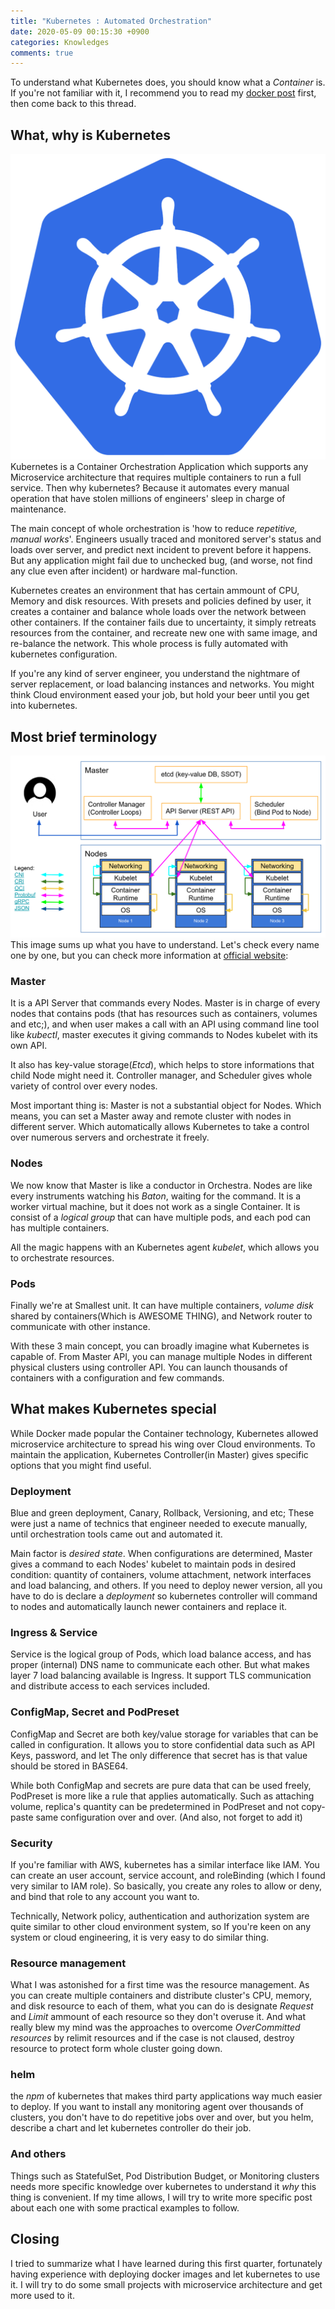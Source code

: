 ```yaml
---
title: "Kubernetes : Automated Orchestration"
date: 2020-05-09 00:15:30 +0900
categories: Knowledges
comments: true
---
```


To understand what Kubernetes does, you should know what a _Container_ is. If you're not familiar with it, I recommend you to read my [docker post][docker] first, then come back to this thread.

## What, why is Kubernetes

![kubernetes](/assets/img/kubernetes_logo.png)
Kubernetes is a Container Orchestration Application which supports any Microservice architecture that requires multiple containers to run a full service. Then why kubernetes? Because it automates every manual operation that have stolen millions of engineers' sleep in charge of maintenance.

The main concept of whole orchestration is 'how to reduce _repetitive, manual works_'. Engineers usually traced and monitored server's status and loads over server, and predict next incident to prevent before it happens. But any application might fail due to unchecked bug, (and worse, not find any clue even after incident) or hardware mal-function.

Kubernetes creates an environment that has certain ammount of CPU, Memory and disk resources. With presets and policies defined by user, it creates a container and balance whole loads over the network between other containers. If the container fails due to uncertainty, it simply retreats resources from the container, and recreate new one with same image, and re-balance the network. This whole process is fully automated with kubernetes configuration.

If you're any kind of server engineer, you understand the nightmare of server replacement, or load balancing instances and networks. You might think Cloud environment eased your job, but hold your beer until you get into kubernetes.

## Most brief terminology

![kubernetes plane](/assets/img/kubernetes-control-plane.png)
This image sums up what you have to understand. Let's check every name one by one, but you can check more information at [official website][terminology]:

### Master

It is a API Server that commands every Nodes. Master is in charge of every nodes that contains pods (that has resources such as containers, volumes and etc;), and when user makes a call with an API using command line tool like _kubectl_, master executes it giving commands to Nodes kubelet with its own API.

It also has key-value storage(_Etcd_), which helps to store informations that child Node might need it. Controller manager, and Scheduler gives whole variety of control over every nodes.

Most important thing is: Master is not a substantial object for Nodes. Which means, you can set a Master away and remote cluster with nodes in different server. Which automatically allows Kubernetes to take a control over numerous servers and orchestrate it freely.

### Nodes

We now know that Master is like a conductor in Orchestra. Nodes are like every instruments watching his _Baton_, waiting for the command. It is a worker virtual machine, but it does not work as a single Container. It is consist of a _logical group_ that can have multiple pods, and each pod can has multiple containers. 

All the magic happens with an Kubernetes agent _kubelet_, which allows you to orchestrate resources.

### Pods

Finally we're at Smallest unit. It can have multiple containers, _volume disk_ shared by containers(Which is AWESOME THING), and Network router to communicate with other instance.

With these 3 main concept, you can broadly imagine what Kubernetes is capable of. From Master API, you can manage multiple Nodes in different physical clusters using controller API. You can launch thousands of containers with a configuration and few commands.

## What makes Kubernetes special

While Docker made popular the Container technology, Kubernetes allowed microservice architecture to spread his wing over Cloud environments. To maintain the application, Kubernetes Controller(in Master) gives specific options that you might find useful.

### Deployment

Blue and green deployment, Canary, Rollback, Versioning, and etc; These were just a name of technics that engineer needed to execute manually, until orchestration tools came out and automated it.

Main factor is _desired state_. When configurations are determined, Master gives a command to each Nodes' kubelet to maintain pods in desired condition: quantity of containers, volume attachment, network interfaces and load balancing, and others. If you need to deploy newer version, all you have to do is declare a _deployment_ so kubernetes controller will command to nodes and automatically launch newer containers and replace it.

### Ingress & Service

Service is the logical group of Pods, which load balance access, and has proper (internal) DNS name to communicate each other. But what makes layer 7 load balancing available is Ingress. It support TLS communication and distribute access to each services included.

### ConfigMap, Secret and PodPreset

ConfigMap and Secret are both key/value storage for variables that can be called in configuration. It allows you to store confidential data such as API Keys, password, and let The only difference that secret has is that value should be stored in BASE64.

While both ConfigMap and secrets are pure data that can be used freely, PodPreset is more like a rule that applies automatically. Such as attaching volume, replica's quantity can be predetermined in PodPreset and not copy-paste same configuration over and over. (And also, not forget to add it)

### Security

If you're familiar with AWS, kubernetes has a similar interface like IAM. You can create an user account, service account, and roleBinding (which I found very similar to IAM role). So basically, you create any roles to allow or deny, and bind that role to any account you want to.

Technically, Network policy, authentication and authorization system are quite similar to other cloud environment system, so If you're keen on any system or cloud engineering, it is very easy to do similar thing.

### Resource management

What I was astonished for a first time was the resource management. As you can create multiple containers and distribute cluster's CPU, memory, and disk resource to each of them, what you can do is designate _Request_ and _Limit_ ammount of each resource so they don't overuse it. And what really blew my mind was the approaches to overcome _OverCommitted resources_ by relimit resources and if the case is not claused, destroy resource to protect form whole cluster going down.

### helm

the _npm_ of kubernetes that makes third party applications way much easier to deploy. If you want to install any monitoring agent over thousands of clusters, you don't have to do repetitive jobs over and over, but you helm, describe a chart and let kubernetes controller do their job.

### And others

Things such as StatefulSet, Pod Distribution Budget, or Monitoring clusters needs more specific knowledge over kubernetes to understand it _why_ this thing is convenient. If my time allows, I will try to write more specific post about each one with some practical examples to follow.

## Closing

I tried to summarize what I have learned during this first quarter, fortunately having experience with deploying docker images and let kubernetes to use it. I will try to do some small projects with microservice architecture and get more used to it.

[docker]: https://kogit.co/knowledges/whats-docker/
[terminology]: https://kubernetes.io/docs/reference/glossary/?all=true

